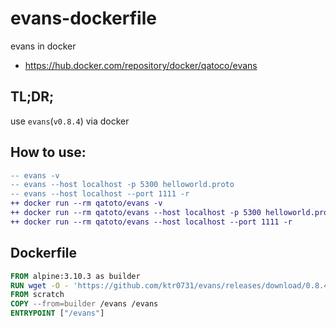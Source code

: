 # evans-dockerfile
evans in docker

- https://hub.docker.com/repository/docker/qatoco/evans

## TL;DR;
use `evans`(`v0.8.4`) via docker
## How to use:

```diff
-- evans -v
-- evans --host localhost -p 5300 helloworld.proto
-- evans --host localhost --port 1111 -r
++ docker run --rm qatoto/evans -v
++ docker run --rm qatoto/evans --host localhost -p 5300 helloworld.proto
++ docker run --rm qatoto/evans --host localhost --port 1111 -r
```

## Dockerfile

```dockerfile
FROM alpine:3.10.3 as builder
RUN wget -O - 'https://github.com/ktr0731/evans/releases/download/0.8.4/evans_linux_amd64.tar.gz' | tar zxvf -
FROM scratch
COPY --from=builder /evans /evans
ENTRYPOINT ["/evans"]
```


